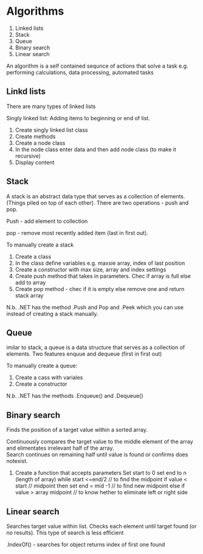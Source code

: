 Algorithms
============
1. Linked lists
2. Stack
3. Queue
4. Binary search
5. Linear search

An algorithm is a self contained sequnce of actions that solve a task e.g. performing calculations, data processing, automated tasks

Linkd lists
-------------
There are many types of linked lists

Singly linked list:
Adding items to beginning or end of list.  
1. Create singly linked list class
2. Create methods
3. Create a node class
4. In the node class enter data and then add node class (to make it recursive)
5. Display content

Stack
-----
A stack is an abstract data type that serves as a collection of elements. (Things piled on top of each other). There are two operations - push and pop.

Push - add element to collection

pop - remove most recently added item (last in first out).

To manually create a stack
1. Create a class
2. In the class define variables e.g. maxsie array, index of last position
3. Create a constructor with max size, array and index settings
4. Create push method that takes in parameters. Chec if array is full else add to array
5. Create pop method - chec if it is empty else remove one and return stack array

N.b. .NET has the method .Push and Pop and .Peek which you can use instead of creating a stack manually.

Queue
-----
imilar to stack, a queue is a data structure that serves as a collection of elements.  Two features enquue and dequeue (first in first out)

To manually create a queue:
1. Create a cass with variales
2. Create a constructor

N.b. .NET has the methods .Enqueue() and .Dequeue()

Binary search
------------
Finds the position of a target value within a sorted array.

Continuously compares the target value to the middle element of the array and elimentates irrelevant half of the array.  
Search continues on remaining half until value is found or confirms
does notexist.

1. Create a function that accepts parameters
Set start to 0
set end to n (length of array)
while start <=end/2 // to find the midpoint
if value < start // midpoint
then set end = mid -1 // to find new midpoint
else if value > array midpoint // to know hether to eliminate left or right side

Linear search
--------------
Searches target value within list. Checks each element until target found (or no results).  This type of search is less efficient

.IndexOf()  - searches for object returns index of first one found
